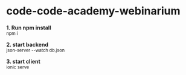 # code-code-academy-webinarium

**1. Run npm install**
<br>
<sup> npm i</sup>

**2. start backend**
<br>
<sup> json-server --watch db.json </sup>

**3. start client**
<br>
<sup> ionic serve </sup>
